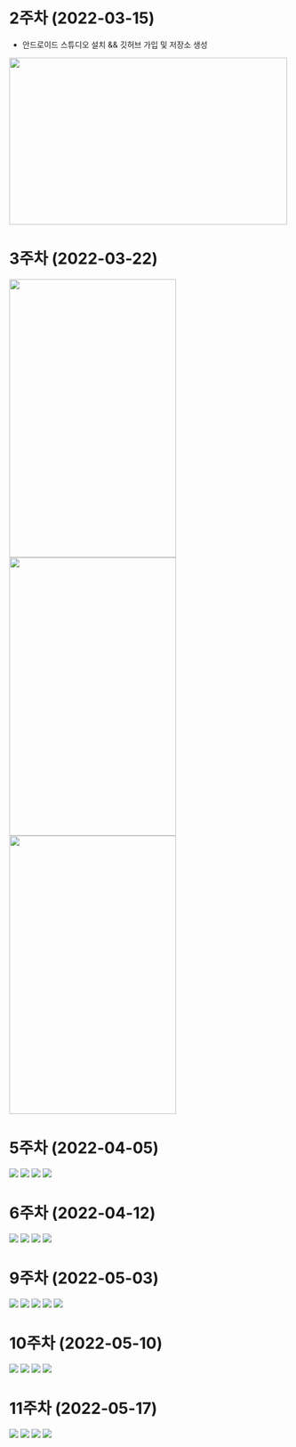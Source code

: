 # 2주차 (2022-03-15)
  - 안드로이드 스튜디오 설치 && 깃허브 가입 및 저장소 생성

<img width="500" height="300" src="./pic/2st.png"></img>


# 3주차 (2022-03-22)

<img width="300" height="500" src="./pic/3주차_메인.jpg"></img>
<img width="300" height="500" src="./pic/3주차_네이버.jpg"></img>
<img width="300" height="500" src="./pic/3주차_전화걸기.jpg"></img>


# 5주차 (2022-04-05)

<img width="" height="" src="./pic/activity_main_5.jpg"></img>
<img width="" height="" src="./pic/MainActivity_5.jpg"></img>
<img width="" height="" src="./pic/catView.jpg"></img>
<img width="" height="" src="./pic/dogView.jpg"></img>


# 6주차 (2022-04-12)

<img width="" height="" src="./pic/activity_main_6.jpg"></img>
<img width="" height="" src="./pic/MainActivity_6.jpg"></img> 
<img width="" height="" src="./pic/image01.jpg"></img>
<img width="" height="" src="./pic/image02.jpg"></img>


# 9주차 (2022-05-03)

<img width="" height="" src="./pic/0503_xml_1.jpg"></img>
<img width="" height="" src="./pic/0503_xml_2.jpg"></img> 
<img width="" height="" src="./pic/0503_java_1.jpg"></img>
<img width="" height="" src="./pic/0503_java_2.jpg"></img>
<img width="" height="" src="./pic/0503.jpg"></img>

# 10주차 (2022-05-10)

<img width="" height="" src="./pic/0510.jpg"></img>
<img width="" height="" src="./pic/0510_Main_java.jpg"></img> 
<img width="" height="" src="./pic/0510_Menu_java.jpg"></img>
<img width="" height="" src="./pic/0510_Manifest_xml.jpg"></img>

# 11주차 (2022-05-17)

<img width="" height="" src="./pic/0517.jpg"></img>
<img width="" height="" src="./pic/0517_Main_xml.jpg"></img> 
<img width="" height="" src="./pic/0517_Main_java_1.jpg"></img>
<img width="" height="" src="./pic/0517_Main_java_2.jpg"></img>

